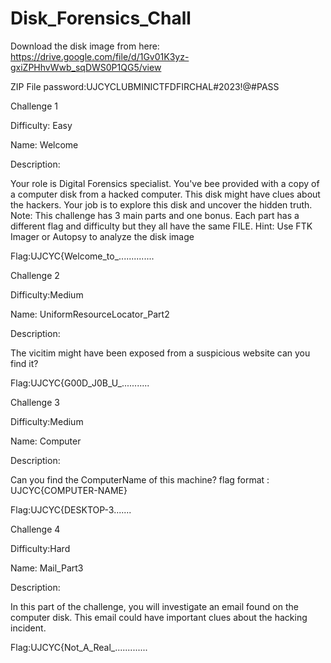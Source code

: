 # Disk_Forensics_Chall


Download the disk image from here:
https://drive.google.com/file/d/1Gv01K3yz-gxiZPHhvWwb_sqDWS0P1QG5/view

ZIP File password:UJCYCLUBMINICTFDFIRCHAL#2023!@#PASS





Challenge 1

Difficulty: Easy

Name: Welcome

Description:

Your role is Digital Forensics specialist. You've bee provided with a copy of a computer disk from a hacked computer. This disk might have clues about the hackers. Your job is to explore this disk and uncover the hidden truth.
Note: This challenge has 3 main parts and one bonus. Each part has a different flag and difficulty but they all have the same FILE.
Hint: Use FTK Imager or Autopsy to analyze the disk image


Flag:UJCYC{Welcome_to_..............



Challenge 2

Difficulty:Medium

Name: UniformResourceLocator_Part2

Description:

The vicitim might have been exposed from a suspicious website can you find it?


Flag:UJCYC{G00D_J0B_U_...........



Challenge 3

Difficulty:Medium

Name: Computer

Description:

Can you find the ComputerName of this machine?
flag format : UJCYC{COMPUTER-NAME}


Flag:UJCYC{DESKTOP-3.......



Challenge 4

Difficulty:Hard

Name: Mail_Part3

Description:

In this part of the challenge, you will investigate an email found on the computer disk. This email could have important clues about the hacking incident.

Flag:UJCYC{Not_A_Real_.............
